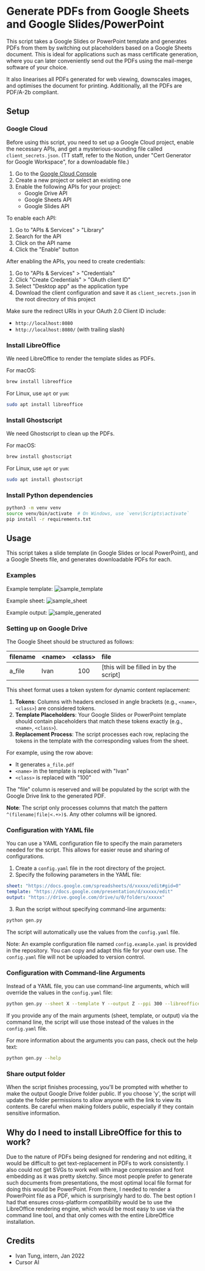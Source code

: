 # Generate PDFs from Google Sheets and Google Slides/PowerPoint

This script takes a Google Slides or PowerPoint template and generates PDFs from
them by switching out placeholders based on a Google Sheets document. This is
ideal for applications such as mass certificate generation, where you can
later conveniently send out the PDFs using the mail-merge software of your
choice.

It also linearises all PDFs generated for web viewing, downscales images, and
optimises the document for printing. Additionally, all the PDFs are PDF/A-2b
compliant.

## Setup

### Google Cloud

Before using this script, you need to set up a Google Cloud project, enable the necessary APIs, and get a mysterious-sounding file called `client_secrets.json`. (TT staff, refer to the Notion, under "Cert Generator for Google Workspace", for a downloadable file.)

1. Go to the [Google Cloud Console](https://console.cloud.google.com/)
2. Create a new project or select an existing one
3. Enable the following APIs for your project:
   - Google Drive API
   - Google Sheets API
   - Google Slides API

To enable each API:
1. Go to "APIs & Services" > "Library"
2. Search for the API
3. Click on the API name
4. Click the "Enable" button

After enabling the APIs, you need to create credentials:

1. Go to "APIs & Services" > "Credentials"
2. Click "Create Credentials" > "OAuth client ID"
3. Select "Desktop app" as the application type
4. Download the client configuration and save it as `client_secrets.json` in the root directory of this project

Make sure the redirect URIs in your OAuth 2.0 Client ID include:
- `http://localhost:8080`
- `http://localhost:8080/` (with trailing slash)

### Install LibreOffice

We need LibreOffice to render the template slides as PDFs.

For macOS:
```bash
brew install libreoffice
```

For Linux, use `apt` or `yum`:
```bash
sudo apt install libreoffice
```

### Install Ghostscript

We need Ghostscript to clean up the PDFs.

For macOS:
```bash
brew install ghostscript
```

For Linux, use `apt` or `yum`:
```bash
sudo apt install ghostscript
```

### Install Python dependencies

```bash
python3 -m venv venv
source venv/bin/activate  # On Windows, use `venv\Scripts\activate`
pip install -r requirements.txt
```

## Usage

This script takes a slide template (in Google Slides or local PowerPoint), and a Google Sheets file, and generates downloadable PDFs for each.

### Examples

Example template: 
![sample_template](https://github.com/user-attachments/assets/66ac8981-615c-452a-a7dd-436bcff1dbf5)

Example sheet: 
![sample_sheet](https://github.com/user-attachments/assets/6c11b85f-f54e-4f22-aeb9-ffd2db15021b)

Example output: 
![sample_generated](https://github.com/user-attachments/assets/474290b6-3ad1-452b-8ad6-f959d68ef840)

### Setting up on Google Drive

The Google Sheet should be structured as follows:

| filename | \<name> | \<class> | file                                   |
| :------- | :------ | :------: | :------------------------------------- |
| a_file   | Ivan    |   100    | [this will be filled in by the script] |

This sheet format uses a token system for dynamic content replacement:

1. **Tokens**: Columns with headers enclosed in angle brackets (e.g., `<name>`, `<class>`) are considered tokens.
2. **Template Placeholders**: Your Google Slides or PowerPoint template should contain placeholders that match these tokens exactly (e.g., `<name>`, `<class>`).
3. **Replacement Process**: The script processes each row, replacing the tokens in the template with the corresponding values from the sheet.

For example, using the row above:
- It generates `a_file.pdf`
- `<name>` in the template is replaced with "Ivan"
- `<class>` is replaced with "100"

The "file" column is reserved and will be populated by the script with the Google Drive link to the generated PDF.

**Note**: The script only processes columns that match the pattern `^(filename|file|<.+>)$`. Any other columns will be ignored.

### Configuration with YAML file

You can use a YAML configuration file to specify the main parameters needed for the script. This allows for easier reuse and sharing of configurations.

1. Create a `config.yaml` file in the root directory of the project.
2. Specify the following parameters in the YAML file:

```yaml
sheet: "https://docs.google.com/spreadsheets/d/xxxxx/edit#gid=0"
template: "https://docs.google.com/presentation/d/xxxxx/edit"
output: "https://drive.google.com/drive/u/0/folders/xxxxx"
```

3. Run the script without specifying command-line arguments:

```bash
python gen.py
```

The script will automatically use the values from the `config.yaml` file.

Note: An example configuration file named `config.example.yaml` is provided in the repository. You can copy and adapt this file for your own use. The `config.yaml` file will not be uploaded to version control.

### Configuration with Command-line Arguments

Instead of a YAML file, you can use command-line arguments, which will override the values in the `config.yaml` file:

```bash
python gen.py --sheet X --template Y --output Z --ppi 300 --libreoffice /path/to/libreoffice --gs /path/to/ghostscript
```

If you provide any of the main arguments (sheet, template, or output) via the command line, the script will use those instead of the values in the `config.yaml` file.

For more information about the arguments you can pass, check out the help text:

```bash
python gen.py --help
```

### Share output folder

When the script finishes processing, you'll be prompted with whether to make the output Google Drive folder public. If you choose 'y', the script will update the folder permissions to allow anyone with the link to view its contents. Be careful when making folders public, especially if they contain sensitive information.


## Why do I need to install LibreOffice for this to work?

Due to the nature of PDFs being designed for rendering and not editing, it would
be difficult to get text-replacement in PDFs to work consistently. I also could
not get SVGs to work well with image compression and font embedding as it was
pretty sketchy. Since most people prefer to generate such documents from
presentations, the most optimal local file format for doing this would be
PowerPoint. From there, I needed to render a PowerPoint file as a PDF, which is
surprisingly hard to do. The best option I had that ensures cross-platform
compatibility would be to use the LibreOffice rendering engine, which would be
most easy to use via the command line tool, and that only comes with the entire
LibreOffice installation.

## Credits

- Ivan Tung, intern, Jan 2022
- Cursor AI
